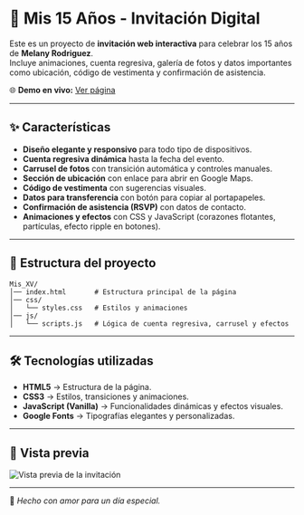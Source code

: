 # 🎉 Mis 15 Años - Invitación Digital

Este es un proyecto de **invitación web interactiva** para celebrar los 15 años de **Melany Rodriguez**.  
Incluye animaciones, cuenta regresiva, galería de fotos y datos importantes como ubicación, código de vestimenta y confirmación de asistencia.

🌐 **Demo en vivo:** [Ver página](https://inaviviant.github.io/Mis_XV)

---

## ✨ Características

- **Diseño elegante y responsivo** para todo tipo de dispositivos.
- **Cuenta regresiva dinámica** hasta la fecha del evento.
- **Carrusel de fotos** con transición automática y controles manuales.
- **Sección de ubicación** con enlace para abrir en Google Maps.
- **Código de vestimenta** con sugerencias visuales.
- **Datos para transferencia** con botón para copiar al portapapeles.
- **Confirmación de asistencia (RSVP)** con datos de contacto.
- **Animaciones y efectos** con CSS y JavaScript (corazones flotantes, partículas, efecto ripple en botones).

---

## 📂 Estructura del proyecto

```
Mis_XV/
│── index.html       # Estructura principal de la página
│── css/
│   └── styles.css   # Estilos y animaciones
│── js/
│   └── scripts.js   # Lógica de cuenta regresiva, carrusel y efectos
```

---

## 🛠️ Tecnologías utilizadas

- **HTML5** → Estructura de la página.
- **CSS3** → Estilos, transiciones y animaciones.
- **JavaScript (Vanilla)** → Funcionalidades dinámicas y efectos visuales.
- **Google Fonts** → Tipografías elegantes y personalizadas.

---


## 📸 Vista previa

![Vista previa de la invitación](https://images.pexels.com/photos/1043474/pexels-photo-1043474.jpeg?auto=compress&cs=tinysrgb&w=800)

---


💖 *Hecho con amor para un día especial.*
